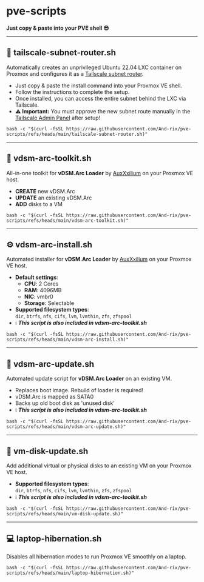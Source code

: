 # pve-scripts 

**Just copy & paste into your PVE shell 😎**

---

## 🔗 tailscale-subnet-router.sh

Automatically creates an unprivileged Ubuntu 22.04 LXC container on Proxmox and configures it as a [Tailscale subnet router](https://tailscale.com/kb/1019/subnets).

- Just copy & paste the install command into your Proxmox VE shell.
- Follow the instructions to complete the setup.
- Once installed, you can access the entire subnet behind the LXC via Tailscale.
- **⚠️ Important:** You must approve the new subnet route manually in the [Tailscale Admin Panel](https://login.tailscale.com/admin/machines) after setup!
  
```shell
bash -c "$(curl -fsSL https://raw.githubusercontent.com/And-rix/pve-scripts/refs/heads/main/tailscale-subnet-router.sh)"
```

---

## 🧰 **vdsm-arc-toolkit.sh**

All-in-one toolkit for **vDSM.Arc Loader** by [AuxXxilium](https://github.com/AuxXxilium) on your Proxmox VE host.

- **CREATE** new vDSM.Arc
- **UPDATE** an existing vDSM.Arc
- **ADD** disks to a VM
  

```shell
bash -c "$(curl -fsSL https://raw.githubusercontent.com/And-rix/pve-scripts/refs/heads/main/vdsm-arc-toolkit.sh)"
```

---

## ⚙️ **vdsm-arc-install.sh**

Automated installer for **vDSM.Arc Loader** by [AuxXxilium](https://github.com/AuxXxilium) on your Proxmox VE host.

- **Default settings**:  
  - **CPU**: 2 Cores  
  - **RAM**: 4096MB  
  - **NIC**: vmbr0  
  - **Storage**: Selectable
- **Supported filesystem types**:  
  `dir`, `btrfs`, `nfs`, `cifs`, `lvm`, `lvmthin`, `zfs`, `zfspool`
- ℹ️ ***This script is also included in vdsm-arc-toolkit.sh***
  
```shell
bash -c "$(curl -fsSL https://raw.githubusercontent.com/And-rix/pve-scripts/refs/heads/main/vdsm-arc-install.sh)"
```

---

## 🔄 **vdsm-arc-update.sh**

Automated update script for **vDSM.Arc Loader** on an existing VM.
- Replaces boot image. Rebuild of loader is required!
- vDSM.Arc is mapped as SATA0
- Backs up old boot disk as 'unused disk'
- ℹ️ ***This script is also included in vdsm-arc-toolkit.sh***
  
```shell
bash -c "$(curl -fsSL https://raw.githubusercontent.com/And-rix/pve-scripts/refs/heads/main/vdsm-arc-update.sh)"
```

---

## 💾 vm-disk-update.sh

Add additional virtual or physical disks to an existing VM on your Proxmox VE host.  

- **Supported filesystem types**:  
  `dir`, `btrfs`, `nfs`, `cifs`, `lvm`, `lvmthin`, `zfs`, `zfspool`
- ℹ️ ***This script is also included in vdsm-arc-toolkit.sh***
    
```shell
bash -c "$(curl -fsSL https://raw.githubusercontent.com/And-rix/pve-scripts/refs/heads/main/vm-disk-update.sh)"
```

---

## 💻 laptop-hibernation.sh

Disables all hibernation modes to run Proxmox VE smoothly on a laptop. 
  
```shell
bash -c "$(curl -fsSL https://raw.githubusercontent.com/And-rix/pve-scripts/refs/heads/main/laptop-hibernation.sh)"
```
